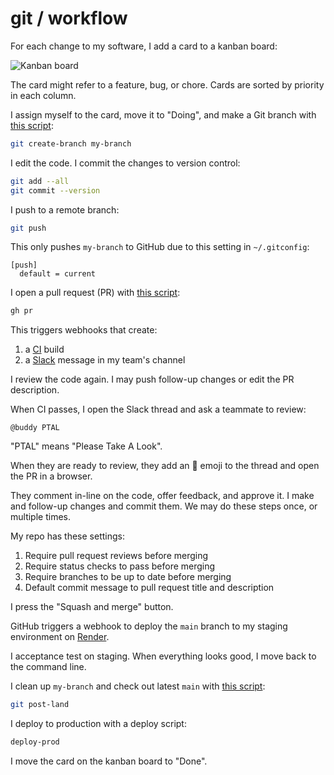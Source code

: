 # git / workflow

For each change to my software,
I add a card to a kanban board:

![Kanban board](/images/kanban.png)

The card might refer to a feature, bug, or chore.
Cards are sorted by priority in each column.

I assign myself to the card,
move it to "Doing",
and make a Git branch with
[this script](https://github.com/croaky/laptop/blob/main/bin/git-create-branch):

```bash
git create-branch my-branch
```

I edit the code.
I commit the changes to version control:

```bash
git add --all
git commit --version
```

I push to a remote branch:

```bash
git push
```

This only pushes `my-branch` to GitHub due to this setting in
`~/.gitconfig`:

```
[push]
  default = current
```

I open a pull request (PR) with
[this script](https://github.com/croaky/laptop/blob/main/bin/git-pr):

```bash
gh pr
```

This triggers webhooks that create:

1. a [CI](https://www.martinfowler.com/articles/continuousIntegration.html) build
2. a [Slack](https://slack.com) message in my team's channel

I review the code again.
I may push follow-up changes or edit the PR description.

When CI passes,
I open the Slack thread and ask a teammate
to review:

```
@buddy PTAL
```

"PTAL" means "Please Take A Look".

When they are ready to review,
they add an 👀 emoji to the thread
and open the PR in a browser.

They comment in-line on the code, offer feedback, and approve it.
I make and follow-up changes and commit them.
We may do these steps once, or multiple times.

My repo has these settings:

1. Require pull request reviews before merging
2. Require status checks to pass before merging
3. Require branches to be up to date before merging
4. Default commit message to pull request title and description

I press the "Squash and merge" button.

GitHub triggers a webhook to deploy the `main` branch
to my staging environment on
<a href="https://render.com" target="_blank">Render</a>.

I acceptance test on staging.
When everything looks good,
I move back to the command line.

I clean up `my-branch` and check out latest `main` with
[this script](https://github.com/croaky/laptop/blob/main/bin/git-post-land):

```bash
git post-land
```

I deploy to production with a deploy script:

```bash
deploy-prod
```

I move the card on the kanban board to "Done".
